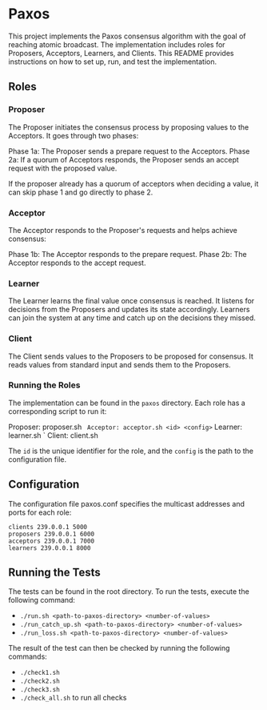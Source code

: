 # Paxos

This project implements the Paxos consensus algorithm with the goal of reaching atomic
broadcast. The implementation includes roles for Proposers, Acceptors, Learners, and Clients. This README provides instructions on how to set up, run, and test the implementation.

## Roles

### Proposer

The Proposer initiates the consensus process by proposing values to the Acceptors. It goes through two phases:

Phase 1a: The Proposer sends a prepare request to the Acceptors.
Phase 2a: If a quorum of Acceptors responds, the Proposer sends an accept request with the proposed value.

If the proposer already has a quorum of acceptors when deciding a value, it can skip phase 1 and go directly to phase 2.

### Acceptor

The Acceptor responds to the Proposer's requests and helps achieve consensus:

Phase 1b: The Acceptor responds to the prepare request.
Phase 2b: The Acceptor responds to the accept request.

### Learner

The Learner learns the final value once consensus is reached. It listens for decisions from the Proposers and updates its state accordingly.
Learners can join the system at any time and catch up on the decisions they missed.

### Client

The Client sends values to the Proposers to be proposed for consensus. It reads values from standard input and sends them to the Proposers.

### Running the Roles

The implementation can be found in the `paxos` directory.
Each role has a corresponding script to run it:

Proposer: proposer.sh <id> <config>`
Acceptor: acceptor.sh <id> <config>`
Learner: learner.sh <id> <config>`
Client: client.sh <id> <config>

The `id` is the unique identifier for the role, and the `config` is the path to the configuration file.

## Configuration

The configuration file paxos.conf specifies the multicast addresses and ports for each role:

```
clients 239.0.0.1 5000
proposers 239.0.0.1 6000
acceptors 239.0.0.1 7000
learners 239.0.0.1 8000
```

## Running the Tests

The tests can be found in the root directory. To run the tests, execute the following command:

- `./run.sh <path-to-paxos-directory> <number-of-values>`
- `./run_catch_up.sh <path-to-paxos-directory> <number-of-values>`
- `./run_loss.sh <path-to-paxos-directory> <number-of-values>`

The result of the test can then be checked by running the following commands:

- `./check1.sh`
- `./check2.sh`
- `./check3.sh`
- `./check_all.sh` to run all checks
